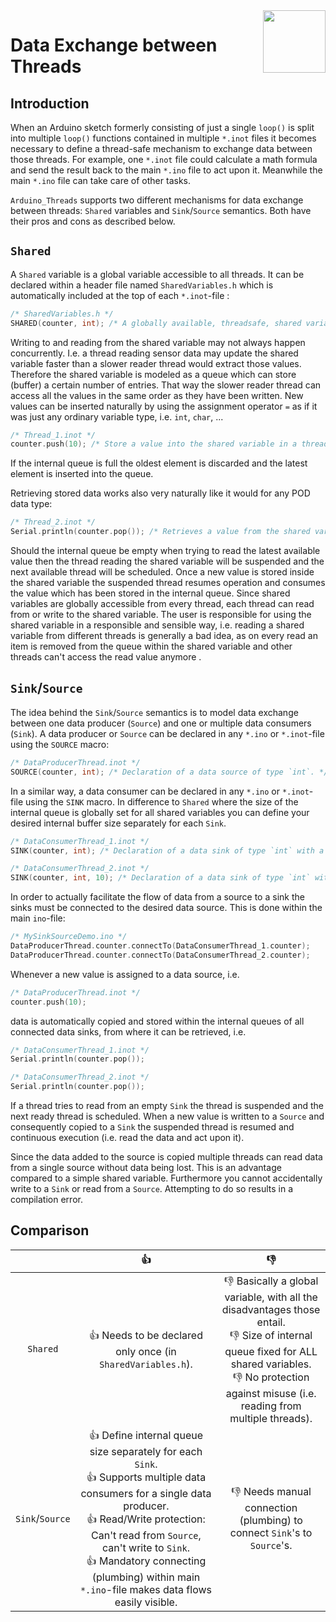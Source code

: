 <img src="https://content.arduino.cc/website/Arduino_logo_teal.svg" height="100" align="right"/>

Data Exchange between Threads
=============================
## Introduction
When an Arduino sketch formerly consisting of just a single `loop()` is split into multiple `loop()` functions contained in multiple `*.inot` files it becomes necessary to define a thread-safe mechanism to exchange data between those threads. For example, one `*.inot` file could calculate a math formula and send the result back to the main `*.ino` file to act upon it. Meanwhile the main `*.ino` file can take care of other tasks.

 `Arduino_Threads` supports two different mechanisms for data exchange between threads: `Shared` variables and `Sink`/`Source` semantics. Both have their pros and cons as described below.

## `Shared`
A `Shared` variable is a global variable accessible to all threads. It can be declared within a header file named `SharedVariables.h` which is automatically included at the top of each `*.inot`-file :
```C++
/* SharedVariables.h */
SHARED(counter, int); /* A globally available, threadsafe, shared variable of type 'int'. */
```
Writing to and reading from the shared variable may not always happen concurrently. I.e. a thread reading sensor data may update the shared variable faster than a slower reader thread would extract those values. Therefore the shared variable is modeled as a queue which can store (buffer) a certain number of entries. That way the slower reader thread can access all the values in the same order as they have been written.
New values can be inserted naturally by using the assignment operator `=` as if it was just any ordinary variable type, i.e. `int`, `char`, ...

```C++
/* Thread_1.inot */
counter.push(10); /* Store a value into the shared variable in a threadsafe manner. */
```
If the internal queue is full the oldest element is discarded and the latest element is inserted into the queue.

Retrieving stored data works also very naturally like it would for any POD data type:
```C++
/* Thread_2.inot */
Serial.println(counter.pop()); /* Retrieves a value from the shared variable in a threadsafe manner. */
```

Should the internal queue be empty when trying to read the latest available value then the thread reading the shared variable will be suspended and the next available thread will be scheduled. Once a new value is stored inside the shared variable the suspended thread resumes operation and consumes the value which has been stored in the internal queue.
Since shared variables are globally accessible from every thread, each thread can read from or write to the shared variable. The user is responsible for using the shared variable in a responsible and sensible way, i.e. reading a shared variable from different threads is generally a bad idea, as on every read an item is removed from the queue within the shared variable and other threads can't access the read value anymore .

## `Sink`/`Source`
The idea behind the `Sink`/`Source` semantics is to model data exchange between one data producer (`Source`) and one or multiple data consumers (`Sink`). A data producer or `Source` can be declared in any `*.ino` or `*.inot`-file using the `SOURCE` macro:
```C++
/* DataProducerThread.inot */
SOURCE(counter, int); /* Declaration of a data source of type `int`. */
```
In a similar way, a data consumer can be declared in any `*.ino` or `*.inot`-file using the `SINK` macro. In difference to `Shared` where the size of the internal queue is globally set for all shared variables you can define your desired internal buffer size separately for each `Sink`.
```C++
/* DataConsumerThread_1.inot */
SINK(counter, int); /* Declaration of a data sink of type `int` with a internal queue size of '1'. */
```
```C++
/* DataConsumerThread_2.inot */
SINK(counter, int, 10); /* Declaration of a data sink of type `int` with a internal queue size of '10'. */
```
In order to actually facilitate the flow of data from a source to a sink the sinks must be connected to the desired data source. This is done within the main `ino`-file:
```C++
/* MySinkSourceDemo.ino */
DataProducerThread.counter.connectTo(DataConsumerThread_1.counter);
DataProducerThread.counter.connectTo(DataConsumerThread_2.counter);
```
Whenever a new value is assigned to a data source, i.e.
```C++
/* DataProducerThread.inot */
counter.push(10);
```
data is automatically copied and stored within the internal queues of all connected data sinks, from where it can be retrieved, i.e.
```C++
/* DataConsumerThread_1.inot */
Serial.println(counter.pop());
```
```C++
/* DataConsumerThread_2.inot */
Serial.println(counter.pop());
```
If a thread tries to read from an empty `Sink` the thread is suspended and the next ready thread is scheduled. When a new value is written to a `Source` and consequently copied to a `Sink` the suspended thread is resumed and continuous execution (i.e. read the data and act upon it).

Since the data added to the source is copied multiple threads can read data from a single source without data being lost. This is an advantage compared to a simple shared variable. Furthermore you cannot accidentally write to a `Sink` or read from a `Source`. Attempting to do so results in a compilation error.

## Comparison
|  | :+1: | :-1: |
|:---:|:---:|:---:|
| `Shared` | :+1: Needs to be declared only once (in `SharedVariables.h`). | :-1: Basically a global variable, with all the disadvantages those entail.<br/> :-1: Size of internal queue fixed for ALL shared variables.<br/> :-1: No protection against misuse (i.e. reading from multiple threads).<br/> |
| `Sink`/`Source` | :+1: Define internal queue size separately for each `Sink`.<br/> :+1: Supports multiple data consumers for a single data producer.<br/> :+1: Read/Write protection: Can't read from `Source`, can't write to `Sink`.<br/> :+1: Mandatory connecting (plumbing) within main `*.ino`-file makes data flows easily visible.<br/> | :-1: Needs manual connection (plumbing) to connect `Sink`'s to `Source`'s. |
